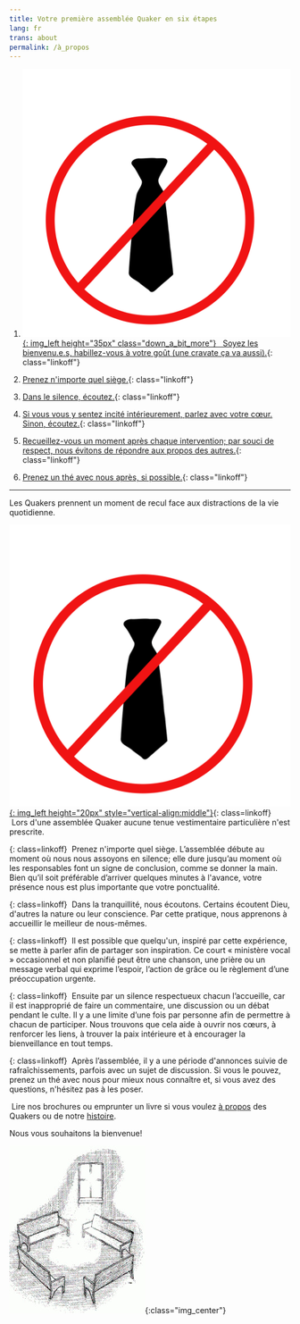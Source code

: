 ```yaml
---
title: Votre première assemblée Quaker en six étapes
lang: fr
trans: about
permalink: /à_propos
---
```

1. [![](/assets/images/no-tie_color.png){: img_left height="35px" class="down_a_bit_more"} &nbsp;&nbsp;Soyez les bienvenu.e.s, habillez-vous à votre goût (une cravate ça va aussi).](#cravate){: class="linkoff"}<span class="stanchor"><a name="cravate-base"></a></span>
  
1. [<i class="fas fa-chair fa-fw fa-2x down_a_bit_more" style="color: #4d1a00;"></i> Prenez n'importe quel siège.](#chaise){: class="linkoff"}<span class="stanchor"><a name="chaise-base"></a></span>
  
1. [<i class="fas fa-search fa-fw fa-2x color-1-text down_a_bit_more"></i> Dans le silence, écoutez.](#regarde){: class="linkoff"}<span class="stanchor"><a name="regarde-base"></a></span>
  
1. [<i class="fas fa-hand-holding-heart fa-fw fa-2x down_a_bit_more heart"></i> Si vous vous y sentez incité intérieurement, parlez avec votre cœur. Sinon, écoutez.](#coeur){: class="linkoff"}<span class="stanchor"><a name="coeur-base"></a></span>

1. [<i class="far fa-pause-circle fa-fw fa-2x color-1-light-text down_a_bit_more"></i> Recueillez-vous un moment après chaque intervention; par souci de respect, nous évitons de répondre aux propos des autres.](#attendre){: class="linkoff"}<span class="stanchor"><a name="attendre-base"></a></span>
   
1. [<i class="fas fa-mug-hot fa-fw fa-2x color-1-dark-text"></i> Prenez un thé avec nous après, si possible.](#thé){: class="linkoff"}<span class="stanchor"><a name="thé-base"></a></span>
    
************

Les Quakers prennent un moment de recul face aux distractions de la vie quotidienne.

[![](/assets/images/no-tie_color.png){: img_left height="20px" style="vertical-align:middle"}](#cravate-base){: class=linkoff}<span class="stanchor"><a name="cravate"> </a></span> &nbsp;Lors d'une assemblée Quaker aucune tenue vestimentaire particulière n'est prescrite.

[<i class="fas fa-chair" style="color: #4d1a00;"></i>](#chaise-base){: class=linkoff}<span class="stanchor"><a name="chaise"> </a></span> &nbsp;Prenez n'importe quel siège. L’assemblée débute au moment où nous nous assoyons en silence; elle dure jusqu’au moment où les responsables font un signe de conclusion, comme se donner la main. Bien qu’il soit préférable d’arriver quelques minutes à l'avance, votre présence nous est plus importante que votre ponctualité.

[<i class="fas fa-search color-1-text"></i>](#regarde-base){: class=linkoff}<span class="stanchor"><a name="regarde"> </a></span> &nbsp;Dans la tranquillité, nous écoutons. Certains écoutent Dieu, d'autres la nature ou leur conscience. Par cette pratique, nous apprenons à accueillir le meilleur de nous-mêmes.

[<i class="fas fa-hand-holding-heart heart"></i>](#coeur-base){: class=linkoff}<span class="stanchor"><a name="coeur"> </a></span> &nbsp;Il est possible que quelqu'un, inspiré par cette expérience, se mette à parler afin de partager son inspiration. Ce court « ministère vocal » occasionnel et non planifié peut être une chanson, une prière ou un message verbal qui exprime l’espoir, l’action de grâce ou le règlement d’une préoccupation urgente.

[<i class="far fa-pause-circle color-1-light-text"></i>](#attendre-base){: class=linkoff}<span class="stanchor"><a name="attendre"> </a></span> &nbsp;Ensuite par un silence respectueux chacun l’accueille, car il est inapproprié de faire un commentaire, une discussion ou un débat pendant le culte. Il y a une limite d’une fois par personne afin de permettre à chacun de participer. Nous trouvons que cela aide à ouvrir nos cœurs, à renforcer les liens, à trouver la paix intérieure et à encourager la bienveillance en tout temps.

[<i class="fas fa-mug-hot color-1-dark-text"></i>](#thé-base){: class=linkoff}<span class="stanchor"><a name="thé"> </a></span> &nbsp;Après l’assemblée, il y a une période d'annonces suivie de rafraîchissements, parfois avec un sujet de discussion. Si vous le pouvez, prenez un thé avec nous pour mieux nous connaître et, si vous avez des questions, n'hésitez pas à les poser.

<i class="fas fa-book-reader color-1-text"></i> &nbsp;Lire nos brochures ou emprunter un livre si vous voulez [à propos](/intro-fr) des Quakers ou de notre [histoire](/liens_histoire).

Nous vous souhaitons la bienvenue!

![](/assets/images/benches.jpg){:class="img_center"}
